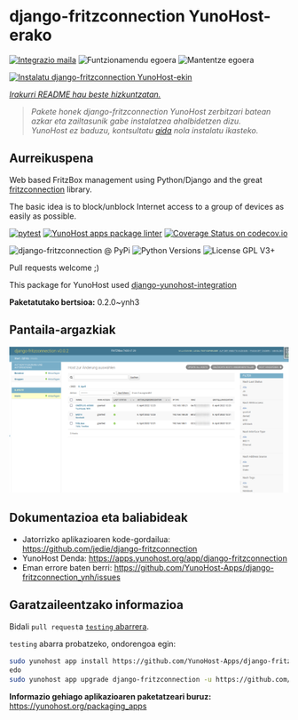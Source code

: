 <!--
Ohart ongi: README hau automatikoki sortu da <https://github.com/YunoHost/apps/tree/master/tools/readme_generator>ri esker
EZ editatu eskuz.
-->

# django-fritzconnection YunoHost-erako

[![Integrazio maila](https://dash.yunohost.org/integration/django-fritzconnection.svg)](https://dash.yunohost.org/appci/app/django-fritzconnection) ![Funtzionamendu egoera](https://ci-apps.yunohost.org/ci/badges/django-fritzconnection.status.svg) ![Mantentze egoera](https://ci-apps.yunohost.org/ci/badges/django-fritzconnection.maintain.svg)

[![Instalatu django-fritzconnection YunoHost-ekin](https://install-app.yunohost.org/install-with-yunohost.svg)](https://install-app.yunohost.org/?app=django-fritzconnection)

*[Irakurri README hau beste hizkuntzatan.](./ALL_README.md)*

> *Pakete honek django-fritzconnection YunoHost zerbitzari batean azkar eta zailtasunik gabe instalatzea ahalbidetzen dizu.*  
> *YunoHost ez baduzu, kontsultatu [gida](https://yunohost.org/install) nola instalatu ikasteko.*

## Aurreikuspena

Web based FritzBox management using Python/Django and the great [fritzconnection](https://github.com/kbr/fritzconnection) library.

The basic idea is to block/unblock Internet access to a group of devices as easily as possible.


[![pytest](https://github.com/YunoHost-Apps/django-fritzconnection_ynh/actions/workflows/pytest.yml/badge.svg?branch=master)](https://github.com/YunoHost-Apps/django-fritzconnection_ynh/actions/workflows/pytest.yml) [![YunoHost apps package linter](https://github.com/YunoHost-Apps/django-fritzconnection_ynh/actions/workflows/package_linter.yml/badge.svg)](https://github.com/YunoHost-Apps/django-fritzconnection_ynh/actions/workflows/package_linter.yml) [![Coverage Status on codecov.io](https://codecov.io/gh/YunoHost-Apps/django-fritzconnection_ynh/branch/master/graph/badge.svg)](https://codecov.io/gh/YunoHost-Apps/django-fritzconnection_ynh)

![django-fritzconnection @ PyPi](https://img.shields.io/pypi/v/django-fritzconnection?label=django-fritzconnection%20%40%20PyPi)
![Python Versions](https://img.shields.io/pypi/pyversions/django-fritzconnection)
![License GPL V3+](https://img.shields.io/pypi/l/django-fritzconnection)

Pull requests welcome ;)

This package for YunoHost used [django-yunohost-integration](https://github.com/YunoHost-Apps/django_yunohost_integration)


**Paketatutako bertsioa:** 0.2.0~ynh3

## Pantaila-argazkiak

![django-fritzconnection(r)en pantaila-argazkia](./doc/screenshots/screenshot.png)

## Dokumentazioa eta baliabideak

- Jatorrizko aplikazioaren kode-gordailua: <https://github.com/jedie/django-fritzconnection>
- YunoHost Denda: <https://apps.yunohost.org/app/django-fritzconnection>
- Eman errore baten berri: <https://github.com/YunoHost-Apps/django-fritzconnection_ynh/issues>

## Garatzaileentzako informazioa

Bidali `pull request`a [`testing` abarrera](https://github.com/YunoHost-Apps/django-fritzconnection_ynh/tree/testing).

`testing` abarra probatzeko, ondorengoa egin:

```bash
sudo yunohost app install https://github.com/YunoHost-Apps/django-fritzconnection_ynh/tree/testing --debug
edo
sudo yunohost app upgrade django-fritzconnection -u https://github.com/YunoHost-Apps/django-fritzconnection_ynh/tree/testing --debug
```

**Informazio gehiago aplikazioaren paketatzeari buruz:** <https://yunohost.org/packaging_apps>
